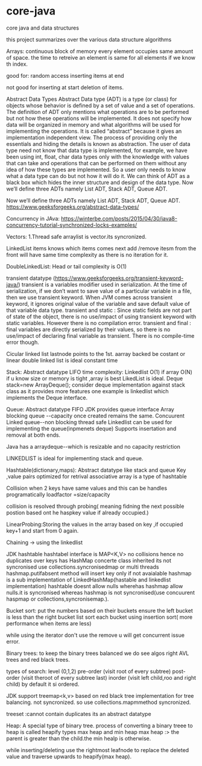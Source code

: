 # core-java
core java and data structures

this project summarizes  over the various data structure algorithms


Arrays:
continuous block of memory
every element occupies same amount of space.
the time to retreive an element is same for all elements if we know th index.

good for:
random access
inserting items at end

not good for
inserting at start
deletion of items.




Abstract Data Types
Abstract Data type (ADT) is a type (or class) for objects whose behavior is defined by a set of value and a set of operations.
The definition of ADT only mentions what operations are to be performed but not how these operations will be implemented. It does not specify how data will be organized in memory and what algorithms will be used for implementing the operations. It is called “abstract” because it gives an implementation independent view. The process of providing only the essentials and hiding the details is known as abstraction.
The user of data type need not know that data type is implemented, for example, we have been using int, float, char data types only with the knowledge with values that can take and operations that can be performed on them without any idea of how these types are implemented. So a user only needs to know what a data type can do but not how it will do it. We can think of ADT as a black box which hides the inner structure and design of the data type. Now we’ll define three ADTs namely List ADT, Stack ADT, Queue ADT.

Now we’ll define three ADTs namely List ADT, Stack ADT, Queue ADT.
https://www.geeksforgeeks.org/abstract-data-types/

Concurrency in JAva:
https://winterbe.com/posts/2015/04/30/java8-concurrency-tutorial-synchronized-locks-examples/


Vectors:
1.Thread safe arraylist  is vector.its syncronized.

LinkedList
items knows which items comes next
add /remove itesm from the front will have same time complexity as there is no iteration for it.


DoubleLinkedList:
Head or tail
complexity is O(1)

transient datatype (https://www.geeksforgeeks.org/transient-keyword-java/)
transient is a variables modifier used in serialization.
At the time of serialization, if we don’t want to save value of a particular variable in a file, then we use transient keyword. When JVM comes across
transient keyword, it ignores original value of the variable and save default value of that variable data type.
transient and static : Since static fields are not part of state of the object, there is no use/impact of using transient keyword with static variables. However there is no compilation error.
transient and final : final variables are directly serialized by their values, so there is no use/impact of declaring final variable as transient.
There is no compile-time error though.

Cicular linked list
lastnode points to the 1st.
aarray backed  be costant or linear
double linked list is ideal constant time


Stack:
Abstract datatype
LIFO
time complexity: Linkedlist O(1) if array O(N)
if u know size or memory is tight ,array is best
LikedList is ideal.
Deque<Integer> stack=new ArrayDeque<Integer>(); consider deque implementation against stack class as it provides more features
one example is linkedlist which implements the Deque interface.


Queue:
Abstract datatype
FIFO
JDK provides queue interface
Array blocking queue --capacity once created remains the same.
Concuurent Linked queue--non blocking thread safe
Linkedlist can be used for implementing the queue(inpmenets deque)
Supports insertation and removal at both ends.

Java has a arraydeque--which is resizable and no capacity restriction

LINKEDLIST  is ideal for implementing stack and queue.


Hashtable(dictionary,maps):
Abstract datatype like stack and queue
Key ,value pairs
optimized for retrival
associative array is a type of hashtable

Collision when 2 keys have same values and this can be handles programatically
loadfactor  =size/capacity


collision is resolved through probing( meaning fidning the next possible postion based ont he haspkey value if already occupied.)

LinearProbing:Storing the values in the array based on key ,if occupied key+1 and start from 0 again.

Chaining -> using the linkedlist

JDK hashtable
 hashtabel interface is MAP<K,V>  no collisions hence no duplicates over keys
  has HashMap concerte class  inherited
  its not syncronised   use collections.syncronisedmap or multi threads
  hashmap.putifabsent method will insert key only if not avaialable
  hashmap is a sub implementation of LinkedHashMap(hastable and linkedlist implementation)
  hashtable doesnt allow nulls wherehas hashmap allow nulls.it is syncronised whereas hashmap is not syncronised(use concuurent haspmap or collections,syncronisemap.).

Bucket sort:
put the numbers based on their buckets
ensure the left bucket is less than the right bucket list
sort each bucket using insertion sort( more performance when items are less)

while using the iterator don't use the remove u will get concurrent issue error.

Binary trees:
to keep the binary trees balanced we do see algos right AVL trees and red black trees.

types of search:
level (0,1,2)
pre-order (visit root of every subtree)
post-order (visit theroot of every subtree last)
inorder (visit left child,roo and right child) by default it si ordered.

JDK support
treemap<k,v> based on red black tree implementation for tree balancing.
not syncronized. so use collections.mapmmethod syncronized.


treeset :cannot contain duplicates its an abstract datatype


Heap:
A special type of binary tree.
process of converting a binary treee to heap is called heapify
types max heap and min heap
max heap :>  the parent is greater than the child.the min healp is otherwise.

while inserting/deleting use the rightmost leafnode to replace the deleted value and traverse upwards to heapify(max heap).









